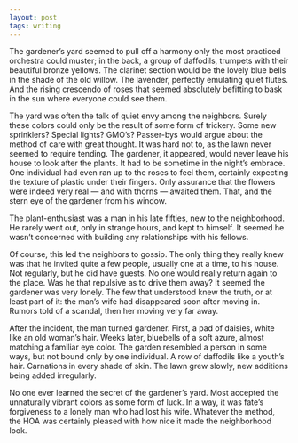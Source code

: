 ```yaml
---
layout: post
tags: writing
---
```

The gardener’s yard seemed to pull off a harmony only the most practiced orchestra could muster; in the back, a group of daffodils, trumpets with their beautiful bronze yellows. The clarinet section would be the lovely blue bells in the shade of the old willow. The lavender, perfectly emulating quiet flutes. And the rising crescendo of roses that seemed absolutely befitting to bask in the sun where everyone could see them.

The yard was often the talk of quiet envy among the neighbors. Surely these colors could only be the result of some form of trickery. Some new sprinklers? Special lights? GMO’s? Passer-bys would argue about the method of care with great thought. It was hard not to, as the lawn never seemed to require tending. The gardener, it appeared, would never leave his house to look after the plants. It had to be sometime in the night’s embrace. One individual had even ran up to the roses to feel them, certainly expecting the texture of plastic under their fingers. Only assurance that the flowers were indeed very real — and with thorns — awaited them. That, and the stern eye of the gardener from his window.

The plant-enthusiast was a man in his late fifties, new to the neighborhood. He rarely went out, only in strange hours, and kept to himself. It seemed he wasn’t concerned with building any relationships with his fellows. 

Of course, this led the neighbors to gossip. The only thing they really knew was that he invited quite a few people, usually one at a time, to his house. Not regularly, but he did have guests. No one would really return again to the place. Was he that repulsive as to drive them away? It seemed the gardener was very lonely. The few that understood knew the truth, or at least part of it: the man’s wife had disappeared soon after moving in. Rumors told of a scandal, then her moving very far away. 

After the incident, the man turned gardener. First, a pad of daisies, white like an old woman’s hair. Weeks later, bluebells of a soft azure, almost matching a familiar eye color. The garden resembled a person in some ways, but not bound only by one individual. A row of daffodils like a youth’s hair. Carnations in every shade of skin. The lawn grew slowly, new additions being added irregularly.

No one ever learned the secret of the gardener’s yard. Most accepted the unnaturally vibrant colors as some form of luck. In a way, it was fate’s forgiveness to a lonely man who had lost his wife. Whatever the method, the HOA was certainly pleased with how nice it made the neighborhood look.
